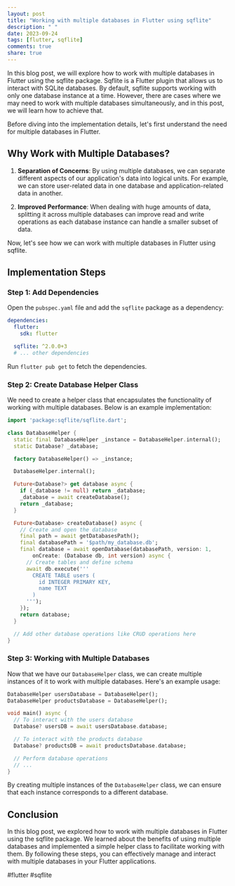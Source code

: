 ```yaml
---
layout: post
title: "Working with multiple databases in Flutter using sqflite"
description: " "
date: 2023-09-24
tags: [flutter, sqflite]
comments: true
share: true
---
```


In this blog post, we will explore how to work with multiple databases in Flutter using the sqflite package. Sqflite is a Flutter plugin that allows us to interact with SQLite databases. By default, sqflite supports working with only one database instance at a time. However, there are cases where we may need to work with multiple databases simultaneously, and in this post, we will learn how to achieve that.

Before diving into the implementation details, let's first understand the need for multiple databases in Flutter.

## Why Work with Multiple Databases?

1. **Separation of Concerns**: By using multiple databases, we can separate different aspects of our application's data into logical units. For example, we can store user-related data in one database and application-related data in another.

2. **Improved Performance**: When dealing with huge amounts of data, splitting it across multiple databases can improve read and write operations as each database instance can handle a smaller subset of data.

Now, let's see how we can work with multiple databases in Flutter using sqflite.

## Implementation Steps

### Step 1: Add Dependencies

Open the `pubspec.yaml` file and add the `sqflite` package as a dependency:

```yaml
dependencies:
  flutter:
    sdk: flutter

  sqflite: ^2.0.0+3
  # ... other dependencies
```

Run `flutter pub get` to fetch the dependencies.

### Step 2: Create Database Helper Class

We need to create a helper class that encapsulates the functionality of working with multiple databases. Below is an example implementation:

```dart
import 'package:sqflite/sqflite.dart';

class DatabaseHelper {
  static final DatabaseHelper _instance = DatabaseHelper.internal();
  static Database? _database;

  factory DatabaseHelper() => _instance;

  DatabaseHelper.internal();

  Future<Database?> get database async {
    if (_database != null) return _database;
    _database = await createDatabase();
    return _database;
  }

  Future<Database> createDatabase() async {
    // Create and open the database
    final path = await getDatabasesPath();
    final databasePath = '$path/my_database.db';
    final database = await openDatabase(databasePath, version: 1,
        onCreate: (Database db, int version) async {
      // Create tables and define schema
      await db.execute('''
        CREATE TABLE users (
          id INTEGER PRIMARY KEY,
          name TEXT
        )
      ''');
    });
    return database;
  }

  // Add other database operations like CRUD operations here
}
```

### Step 3: Working with Multiple Databases

Now that we have our `DatabaseHelper` class, we can create multiple instances of it to work with multiple databases. Here's an example usage:

```dart
DatabaseHelper usersDatabase = DatabaseHelper();
DatabaseHelper productsDatabase = DatabaseHelper();

void main() async {
  // To interact with the users database
  Database? usersDB = await usersDatabase.database;

  // To interact with the products database
  Database? productsDB = await productsDatabase.database;

  // Perform database operations
  // ...
}
```

By creating multiple instances of the `DatabaseHelper` class, we can ensure that each instance corresponds to a different database.

## Conclusion

In this blog post, we explored how to work with multiple databases in Flutter using the sqflite package. We learned about the benefits of using multiple databases and implemented a simple helper class to facilitate working with them. By following these steps, you can effectively manage and interact with multiple databases in your Flutter applications.

#flutter #sqflite